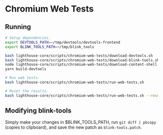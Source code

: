 # Chromium Web Tests

## Running

```sh
# Setup dependencies.
export DEVTOOLS_PATH=~/tmp/devtools/devtools-frontend
export BLINK_TOOLS_PATH=~/tmp/blink_tools

bash lighthouse-core/scripts/chromium-web-tests/download-devtools.sh
bash lighthouse-core/scripts/chromium-web-tests/download-blink-tools.sh
node lighthouse-core/scripts/chromium-web-tests/download-content-shell.js
yarn build-devtools

# Run web tests.
bash lighthouse-core/scripts/chromium-web-tests/run-web-tests.sh

# Reset the results.
bash lighthouse-core/scripts/chromium-web-tests/run-web-tests.sh --reset-results
```

## Modifying blink-tools

Simply make your changes in $BLINK_TOOLS_PATH, run `git diff | pbcopy` (copies to clipboard), and save the new patch as `blink-tools.patch`.
